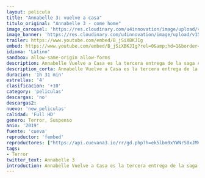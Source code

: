 ```yaml
---
layout: pelicula
title: "Annabelle 3: vuelve a casa"
titulo_original: "Annabelle 3 - come home"
image_carousel: 'https://res.cloudinary.com/u4innovation/image/upload/v1561699736/anabelle3-min_gcdrzq.jpg'
image_banner: 'https://res.cloudinary.com/u4innovation/image/upload/v1561699737/banner-anabelle3-min_fon9uj.jpg'
trailer: https://www.youtube.com/embed/B_jSiXBKJIg
embed: https://www.youtube.com/embed/B_jSiXBKJIg?rel=0&amp;hd=1&border=0&wmode=opaque&enablejsapi=1&modestbranding=1&controls=1&showinfo=1
idioma: 'Latino'
sandbox: allow-same-origin allow-forms
description: Annabelle Vuelve a Casa es la tercera entrega de la saga Annabelle de New Line Cinema, protagonizada por la infame y siniestra muñeca del universo Expediente Warren. Los demonólogos Ed y Lorraine Warren están decididos a evitar que Annabelle cause más estragos, así que llevan a la muñeca poseída a la sala de objetos bajo llave que tienen en su casa. La colocan a salvo en una vitrina sagrada bendecida por un sacerdote. Pero una terrorífica noche nada santa, Annabelle despierta a los espíritus malignos de la habitación que se fijan un nuevo objetivo, la hija de diez años de los Warren, Judy, y sus amigas.
description_corta: Annabelle Vuelve a Casa es la tercera entrega de la saga Annabelle de New Line Cinema, protagonizada por la infame y siniestra muñeca del universo Expediente Warren. Los demonólogos Ed y Lorraine Warren están decididos a 
duracion: '1h 31 min'
estrellas: '4'
clasificacion: '+10'
category: 'peliculas'
descargas: 'no'
descargas2:
nuevo: 'new_peliculas'
calidad: 'Full HD'
genero: Terror, Suspenso
anio: '2019'
fuente: 'cueva'
reproductor: 'fembed'
reproductores: ["https://api.cuevana3.io/rr/gd.php?h=ek5lbm9xYWNrS0xJMVp5b21KREk0dFBLbjVkaHhkRGdrOG1jbnBpUnhhS1Z5cVJpYkxiS3JOZW5vb3FuMThyZXRMR0hsSFRXcDkrcGxJdWJqTmZicGJTU3FadVkyUT09"]
tags:
- Terror
twitter_text: Annabelle 3
introduction: Annabelle Vuelve a Casa es la tercera entrega de la saga Annabelle de New Line Cinema, protagonizada por la infame y siniestra muñeca del universo Expediente Warren. Los demonólogos Ed y Lorraine Warren están decididos a 
---
```



 







